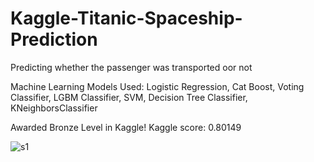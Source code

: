 # Kaggle-Titanic-Spaceship-Prediction

Predicting whether the passenger was transported oor not


Machine Learning Models Used: Logistic Regression, Cat Boost, Voting Classifier, LGBM Classifier, SVM, Decision Tree Classifier, KNeighborsClassifier


Awarded Bronze Level in Kaggle! Kaggle score: 0.80149


![s1](https://user-images.githubusercontent.com/52229205/181403264-4e4a457d-b665-4604-b03a-61b36a34e17e.jpg)

